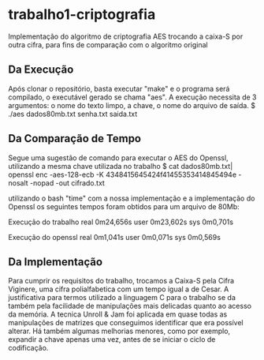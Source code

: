 # trabalho1-criptografia
Implementação do algoritmo de criptografia AES trocando a caixa-S por outra cifra, para fins de comparação com o algoritmo original

## Da Execução
Após clonar o repositório, basta executar "make" e o programa será compilado, o executável gerado se chama "aes".
A execução necessita de 3 argumentos: o nome do texto limpo, a chave, o nome do arquivo de saída.
$ ./aes dados80mb.txt senha.txt saida.txt

## Da Comparação de Tempo
Segue uma sugestão de comando para executar o AES do Openssl, utilizando a mesma chave utilizada no trabalho
$ cat dados80mb.txt| openssl enc -aes-128-ecb -K 4348415645424f41455353414845494e -nosalt -nopad -out cifrado.txt

utilizando o bash "time" com a nossa implementação e a implementação do Openssl os seguintes tempos foram obtidos para um arquivo de 80Mb:

Execução do trabalho
real	0m24,656s
user	0m23,602s
sys	    0m0,701s

Execução do openssl
real	0m1,041s
user	0m0,071s
sys	    0m0,569s

## Da Implementação
Para cumprir os requisitos do trabalho, trocamos a Caixa-S pela Cifra Viginere, uma cifra polialfabetica com um tempo igual a de Cesar.
A justificativa para termos utilizado a linguagem C para o trabalho se da também pela facilidade de manipulações mais delicadas quanto ao acesso da memória.
A tecnica Unroll & Jam foi aplicada em quase todas as manipulações de matrizes que conseguimos identificar que era possível alterar.
Há também algumas melhorias menores, como por exemplo, expandir a chave apenas uma vez, antes de se iniciar o ciclo de codificação.